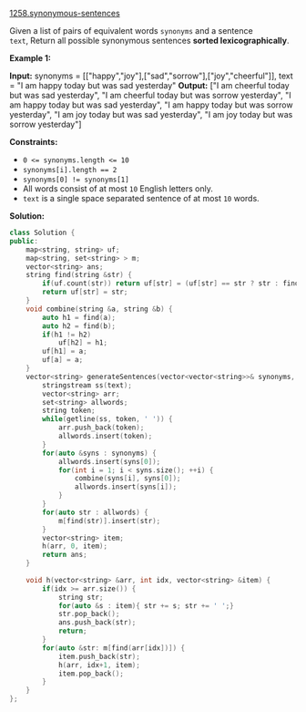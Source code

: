 [1258.synonymous-sentences](https://leetcode.com/problems/synonymous-sentences/)  

Given a list of pairs of equivalent words `synonyms` and a sentence `text`, Return all possible synonymous sentences **sorted lexicographically**.

**Example 1:**

**Input:** synonyms = \[\["happy","joy"\],\["sad","sorrow"\],\["joy","cheerful"\]\],
text = "I am happy today but was sad yesterday"
**Output:** \["I am cheerful today but was sad yesterday",
​​​​​​​"I am cheerful today but was sorrow yesterday",
"I am happy today but was sad yesterday",
"I am happy today but was sorrow yesterday",
"I am joy today but was sad yesterday",
"I am joy today but was sorrow yesterday"\]

**Constraints:**

*   `0 <= synonyms.length <= 10`
*   `synonyms[i].length == 2`
*   `synonyms[0] != synonyms[1]`
*   All words consist of at most `10` English letters only.
*   `text` is a single space separated sentence of at most `10` words.  



**Solution:**  

```cpp
class Solution {
public:
    map<string, string> uf;
    map<string, set<string> > m;
    vector<string> ans;
    string find(string &str) {
        if(uf.count(str)) return uf[str] = (uf[str] == str ? str : find(uf[str]));
        return uf[str] = str;
    }
    void combine(string &a, string &b) {
        auto h1 = find(a);
        auto h2 = find(b);
        if(h1 != h2) 
            uf[h2] = h1;
        uf[h1] = a;
        uf[a] = a;
    }
    vector<string> generateSentences(vector<vector<string>>& synonyms, string text) {
        stringstream ss(text);
        vector<string> arr;
        set<string> allwords;
        string token;
        while(getline(ss, token, ' ')) {
            arr.push_back(token);
            allwords.insert(token);
        }
        for(auto &syns : synonyms) {
            allwords.insert(syns[0]);
            for(int i = 1; i < syns.size(); ++i) {
                combine(syns[i], syns[0]);
                allwords.insert(syns[i]);
            }
        }
        for(auto str : allwords) {
            m[find(str)].insert(str);
        }
        vector<string> item;
        h(arr, 0, item);
        return ans;
    }
    
    void h(vector<string> &arr, int idx, vector<string> &item) {
        if(idx >= arr.size()) {
            string str;
            for(auto &s : item){ str += s; str += ' ';}
            str.pop_back();
            ans.push_back(str);
            return;
        }
        for(auto &str: m[find(arr[idx])]) {
            item.push_back(str);
            h(arr, idx+1, item);
            item.pop_back();
        }
    }
};
```
      